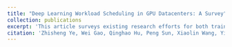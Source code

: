 ```yaml
---
title: "Deep Learning Workload Scheduling in GPU Datacenters: A Survey"
collection: publications 
excerpt: 'This article surveys existing research efforts for both training and inference workloads. We primarily present how existing schedulers facilitate the respective workloads from the scheduling objectives and resource utilization manner. Finally, we discuss several promising future research directions including emerging DL workloads, advanced scheduling decision making, and underlying hardware resources.'
citation: 'Zhisheng Ye, Wei Gao, Qinghao Hu, Peng Sun, Xiaolin Wang, Yingwei Luo, Tianwei Zhang, Yonggang Wen; ACM Computing Surveys 2024.'
---
```

